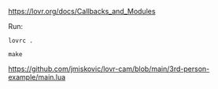 https://lovr.org/docs/Callbacks_and_Modules

Run:

```shell
lovrc .
```
```shell
make
```

https://github.com/jmiskovic/lovr-cam/blob/main/3rd-person-example/main.lua


